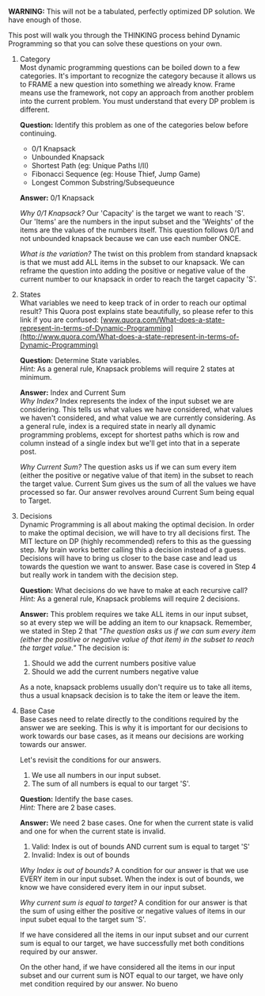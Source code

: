 
**WARNING:** This will not be a tabulated, perfectly optimized DP solution. We have enough of those.

This post will walk you through the THINKING process behind Dynamic Programming so that you can solve these questions on your own.

1. Category  
    Most dynamic programming questions can be boiled down to a few categories. It's important to recognize the category because it allows us to FRAME a new question into something we already know. Frame means use the framework, not copy an approach from another problem into the current problem. You must understand that every DP problem is different.
    
    **Question:** Identify this problem as one of the categories below before continuing.
    
    - 0/1 Knapsack
    - Unbounded Knapsack
    - Shortest Path (eg: Unique Paths I/II)
    - Fibonacci Sequence (eg: House Thief, Jump Game)
    - Longest Common Substring/Subsequeunce
    
    **Answer:** 0/1 Knapsack
    
    _Why 0/1 Knapsack?_ Our 'Capacity' is the target we want to reach 'S'. Our 'Items' are the numbers in the input subset and the 'Weights' of the items are the values of the numbers itself. This question follows 0/1 and not unbounded knapsack because we can use each number ONCE.
    
    _What is the variation?_ The twist on this problem from standard knapsack is that we must add ALL items in the subset to our knapsack. We can reframe the question into adding the positive or negative value of the current number to our knapsack in order to reach the target capacity 'S'.
    
2. States  
    What variables we need to keep track of in order to reach our optimal result? This Quora post explains state beautifully, so please refer to this link if you are confused: [www.quora.com/What-does-a-state-represent-in-terms-of-Dynamic-Programming](http://www.quora.com/What-does-a-state-represent-in-terms-of-Dynamic-Programming)
    
    **Question:** Determine State variables.  
    _Hint:_ As a general rule, Knapsack problems will require 2 states at minimum.
    
    **Answer:** Index and Current Sum  
    _Why Index?_ Index represents the index of the input subset we are considering. This tells us what values we have considered, what values we haven't considered, and what value we are currently considering. As a general rule, index is a required state in nearly all dynamic programming problems, except for shortest paths which is row and column instead of a single index but we'll get into that in a seperate post.
    
    _Why Current Sum?_ The question asks us if we can sum every item (either the positive or negative value of that item) in the subset to reach the target value. Current Sum gives us the sum of all the values we have processed so far. Our answer revolves around Current Sum being equal to Target.
    
3. Decisions  
    Dynamic Programming is all about making the optimal decision. In order to make the optimal decision, we will have to try all decisions first. The MIT lecture on DP (highly recommended) refers to this as the guessing step. My brain works better calling this a decision instead of a guess. Decisions will have to bring us closer to the base case and lead us towards the question we want to answer. Base case is covered in Step 4 but really work in tandem with the decision step.
    
    **Question:** What decisions do we have to make at each recursive call?  
    _Hint:_ As a general rule, Knapsack problems will require 2 decisions.
    
    **Answer:** This problem requires we take ALL items in our input subset, so at every step we will be adding an item to our knapsack. Remember, we stated in Step 2 that _"The question asks us if we can sum every item (either the positive or negative value of that item) in the subset to reach the target value."_ The decision is:
    
    1. Should we add the current numbers positive value
    2. Should we add the current numbers negative value
    
    As a note, knapsack problems usually don't require us to take all items, thus a usual knapsack decision is to take the item or leave the item.
    
4. Base Case  
    Base cases need to relate directly to the conditions required by the answer we are seeking. This is why it is important for our decisions to work towards our base cases, as it means our decisions are working towards our answer.
    
    Let's revisit the conditions for our answers.
    
    1. We use all numbers in our input subset.
    2. The sum of all numbers is equal to our target 'S'.
    
    **Question:** Identify the base cases.  
    _Hint:_ There are 2 base cases.
    
    **Answer:** We need 2 base cases. One for when the current state is valid and one for when the current state is invalid.
    
    1. Valid: Index is out of bounds AND current sum is equal to target 'S'
    2. Invalid: Index is out of bounds
    
    _Why Index is out of bounds?_ A condition for our answer is that we use EVERY item in our input subset. When the index is out of bounds, we know we have considered every item in our input subset.
    
    _Why current sum is equal to target?_ A condition for our answer is that the sum of using either the positive or negative values of items in our input subet equal to the target sum 'S'.
    
    If we have considered all the items in our input subset and our current sum is equal to our target, we have successfully met both conditions required by our answer.
    
    On the other hand, if we have considered all the items in our input subset and our current sum is NOT equal to our target, we have only met condition required by our answer. No bueno